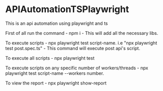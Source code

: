# APIAutomationTSPlaywright
This is an api automation using playwright and ts

First of all run the command - npm i - This will add all the necessary libs. 

To execute scripts - npx playwright test script-name. i.e "npx playwright test post.spec.ts" - This command will execute post api's script.

To execute all scripts - npx playwright test

To execute scripts on any specific number of workers/threads - npx playwright test script-name --workers number.

To view the report - npx playwright show-report

